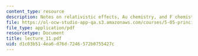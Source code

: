 ```yaml
---
content_type: resource
description: Notes on relativistic effects, Au chemistry, and F chemistry.
file: https://ol-ocw-studio-app-qa.s3.amazonaws.com/courses/5-05-principles-of-inorganic-chemistry-iii-spring-2005/d1c03b514ea6d76d7246572b0755427c_lecture_11.pdf
file_type: application/pdf
resourcetype: Document
title: lecture_11.pdf
uid: d1c03b51-4ea6-d76d-7246-572b0755427c
---
```

